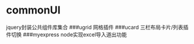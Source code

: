 ﻿# commonUI
jquery封装公共组件库集合
###ugrid   网格插件
###ucard   三栏布局卡片/列表插件切换
###myexpress  node实现excel导入道出功能
